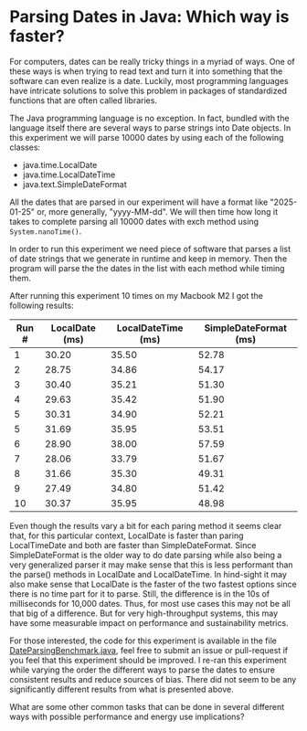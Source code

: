 # Parsing Dates in Java: Which way is faster?

For computers, dates can be really tricky things in a myriad of ways. One of these ways 
is when trying to read text and turn it into something that the software can even realize is a date.
Luckily, most programming languages have intricate solutions to solve this problem in
packages of standardized functions that are often called libraries.

The Java programming language is no exception. In fact, bundled with the language itself there are several ways to parse strings into Date objects. In this experiment we will parse 10000 dates by using each of the following classes:

* java.time.LocalDate
* java.time.LocalDateTime
* java.text.SimpleDateFormat

All the dates that are parsed in our experiment will have a format like "2025-01-25" or, more generally, "yyyy-MM-dd". We will then time how long it takes to complete parsing all 10000 dates with exch method using `System.nanoTime()`.

In order to run this experiment we need piece of software that parses a list of date strings that we generate in runtime and keep in memory. Then the program will parse the the dates in the list with each method while timing them.


After running this experiment 10 times on my Macbook M2 I got the following results:


|Run #|LocalDate (ms)|LocalDateTime (ms)|SimpleDateFormat (ms)|
|-----|--------------|------------------|---------------------|
|1    | 30.20        | 35.50            | 52.78               |
|2    | 28.75        | 34.86            | 54.17               |
|3    | 30.40        | 35.21            | 51.30               |
|4    | 29.63        | 35.42            | 51.90               |
|5    | 30.31        | 34.90            | 52.21               |
|5    | 31.69        | 35.95            | 53.51               |
|6    | 28.90        | 38.00            | 57.59               |
|7    | 28.06        | 33.79            | 51.67               |
|8    | 31.66        | 35.30            | 49.31               |
|9    | 27.49        | 34.80            | 51.42               |
|10   | 30.37        | 35.95            | 48.98               |


Even though the results vary a bit for each paring method it seems clear that, for this particular context, LocalDate is faster than paring LocalTimeDate and both are faster than SimpleDateFormat. Since SimpleDateFormat is the older way to do date parsing while also being a very generalized parser it may make sense that this is less performant than the parse() methods in LocalDate and LocalDateTime. In hind-sight it may also make sense that LocalDate is the faster of the two fastest options since there is no time part for it to parse. Still, the difference is in the 10s of milliseconds for 10,000 dates. Thus, for most use cases this may not be all that big of a difference. But for very high-throughput systems, this may have some measurable impact on performance and sustainability metrics. 


For those interested, the code for this experiment is available in the file [DateParsingBenchmark.java](https://raw.githubusercontent.com/kentis/green_code_experiments/refs/heads/main/Experiments/Parsing%20Dates%20In%20Java/code/DateParsingBenchmark.java), feel free to submit an issue or pull-request if you feel that this experiment should be improved. I re-ran this experiment while varying the order the different ways to parse the dates to ensure consistent results and reduce sources of bias. There did not seem to be any significantly different results from what is presented above.


What are some other common tasks that can be done in several different ways with possible performance and energy use implications?
